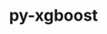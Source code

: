 ---
title: "py-xgboost"
layout: cache
categories: [package, develop]
meta: {"compilers": ["apple-clang@=15.0.0", "apple-clang@=16.0.0", "gcc@=13.2.0"], "num_specs": 23, "num_specs_by_stack": {"ml-darwin-aarch64-mps": 3, "ml-linux-aarch64-cpu": 10, "ml-linux-x86_64-cpu": 9, "root": 23}, "oss": ["sequoia", "ubuntu24.04", "ventura"], "platforms": ["darwin", "linux"], "stacks": ["ml-darwin-aarch64-mps", "ml-linux-aarch64-cpu", "ml-linux-x86_64-cpu", "root"], "targets": ["aarch64", "x86_64_v3"], "versions": ["2.1.1"]}
spec_details: [{"compiler": "gcc@=13.2.0", "hash": "37noyv6guspuojrqgbe4vudlajteubtf", "os": "ubuntu24.04", "platform": "linux", "size": "-", "stacks": ["ml-linux-aarch64-cpu", "root"], "target": "aarch64", "variants": ["build_system=python_pip", "~dask", "~pandas", "patches=118db5a", "~plotting", "~scikit-learn"], "versions": ["2.1.1"]}, {"compiler": "gcc@=13.2.0", "hash": "3ub25u7twslysc2dnrx2adfnjdalocpf", "os": "ubuntu24.04", "platform": "linux", "size": "-", "stacks": ["ml-linux-aarch64-cpu", "root"], "target": "aarch64", "variants": ["build_system=python_pip", "~dask", "~pandas", "patches=118db5a", "~plotting", "~scikit-learn"], "versions": ["2.1.1"]}, {"compiler": "gcc@=13.2.0", "hash": "46qushqkhs3ewbxa4cdyp7ec3gmiy5ct", "os": "ubuntu24.04", "platform": "linux", "size": "-", "stacks": ["ml-linux-x86_64-cpu", "root"], "target": "x86_64_v3", "variants": ["build_system=python_pip", "~dask", "~pandas", "patches=118db5a", "~plotting", "~scikit-learn"], "versions": ["2.1.1"]}, {"compiler": "apple-clang@=15.0.0", "hash": "4oiwvze2c25pakueh7yizepbnkdkimn4", "os": "ventura", "platform": "darwin", "size": "-", "stacks": ["ml-darwin-aarch64-mps", "root"], "target": "aarch64", "variants": ["build_system=python_pip", "~dask", "~pandas", "patches=118db5a", "~plotting", "~scikit-learn"], "versions": ["2.1.1"]}, {"compiler": "gcc@=13.2.0", "hash": "4yndlt77yvvbg4i26hq5n5tztg3avozs", "os": "ubuntu24.04", "platform": "linux", "size": "-", "stacks": ["root"], "target": "x86_64_v3", "variants": ["build_system=python_pip", "~dask", "~pandas", "patches=118db5a", "~plotting", "~scikit-learn"], "versions": ["2.1.1"]}, {"compiler": "gcc@=13.2.0", "hash": "6mkznomq6voqxldtibahhruytaafdewb", "os": "ubuntu24.04", "platform": "linux", "size": "-", "stacks": ["ml-linux-aarch64-cpu", "root"], "target": "aarch64", "variants": ["build_system=python_pip", "~dask", "~pandas", "patches=118db5a", "~plotting", "~scikit-learn"], "versions": ["2.1.1"]}, {"compiler": "gcc@=13.2.0", "hash": "6u3snljkrsscxqvzwtd5rf54xzenkixe", "os": "ubuntu24.04", "platform": "linux", "size": "-", "stacks": ["ml-linux-aarch64-cpu", "root"], "target": "aarch64", "variants": ["build_system=python_pip", "~dask", "~pandas", "patches=118db5a", "~plotting", "~scikit-learn"], "versions": ["2.1.1"]}, {"compiler": "gcc@=13.2.0", "hash": "e2p7ufhmyu7o2aqbeojggkboirynb7e6", "os": "ubuntu24.04", "platform": "linux", "size": "-", "stacks": ["ml-linux-x86_64-cpu", "root"], "target": "x86_64_v3", "variants": ["build_system=python_pip", "~dask", "~pandas", "patches=118db5a", "~plotting", "~scikit-learn"], "versions": ["2.1.1"]}, {"compiler": "gcc@=13.2.0", "hash": "equ6goyqkyagswez2qyjqzj356yttiup", "os": "ubuntu24.04", "platform": "linux", "size": "-", "stacks": ["ml-linux-aarch64-cpu", "root"], "target": "aarch64", "variants": ["build_system=python_pip", "~dask", "~pandas", "patches=118db5a", "~plotting", "~scikit-learn"], "versions": ["2.1.1"]}, {"compiler": "apple-clang@=15.0.0", "hash": "iaqod4yndtku6w3jgdqosx5t63xxyzul", "os": "ventura", "platform": "darwin", "size": "-", "stacks": ["ml-darwin-aarch64-mps", "root"], "target": "aarch64", "variants": ["build_system=python_pip", "~dask", "~pandas", "patches=118db5a", "~plotting", "~scikit-learn"], "versions": ["2.1.1"]}, {"compiler": "apple-clang@=16.0.0", "hash": "ji7qxgl3f3ievih6vs7b2pmvr574os4s", "os": "sequoia", "platform": "darwin", "size": "-", "stacks": ["ml-darwin-aarch64-mps", "root"], "target": "aarch64", "variants": ["build_system=python_pip", "~dask", "~pandas", "patches=118db5a", "~plotting", "~scikit-learn"], "versions": ["2.1.1"]}, {"compiler": "gcc@=13.2.0", "hash": "jiyeomomnigwm5ylayi2rkoan2jtxlnk", "os": "ubuntu24.04", "platform": "linux", "size": "-", "stacks": ["ml-linux-x86_64-cpu", "root"], "target": "x86_64_v3", "variants": ["build_system=python_pip", "~dask", "~pandas", "patches=118db5a", "~plotting", "~scikit-learn"], "versions": ["2.1.1"]}, {"compiler": "gcc@=13.2.0", "hash": "mcrwne5fwhhrtgnmdc7jto6232t3oonj", "os": "ubuntu24.04", "platform": "linux", "size": "-", "stacks": ["ml-linux-aarch64-cpu", "root"], "target": "aarch64", "variants": ["build_system=python_pip", "~dask", "~pandas", "patches=118db5a", "~plotting", "~scikit-learn"], "versions": ["2.1.1"]}, {"compiler": "gcc@=13.2.0", "hash": "miiabfdxmdfau3wzl3zmwjsxlsyb7oml", "os": "ubuntu24.04", "platform": "linux", "size": "-", "stacks": ["ml-linux-aarch64-cpu", "root"], "target": "aarch64", "variants": ["build_system=python_pip", "~dask", "~pandas", "patches=118db5a", "~plotting", "~scikit-learn"], "versions": ["2.1.1"]}, {"compiler": "gcc@=13.2.0", "hash": "o4nxsdcz444nllaos5vuuzb6zfisqgau", "os": "ubuntu24.04", "platform": "linux", "size": "-", "stacks": ["ml-linux-x86_64-cpu", "root"], "target": "x86_64_v3", "variants": ["build_system=python_pip", "~dask", "~pandas", "patches=118db5a", "~plotting", "~scikit-learn"], "versions": ["2.1.1"]}, {"compiler": "gcc@=13.2.0", "hash": "qboetmfzoevpngf3wmilefuhnwpfqz7v", "os": "ubuntu24.04", "platform": "linux", "size": "-", "stacks": ["ml-linux-x86_64-cpu", "root"], "target": "x86_64_v3", "variants": ["build_system=python_pip", "~dask", "~pandas", "patches=118db5a", "~plotting", "~scikit-learn"], "versions": ["2.1.1"]}, {"compiler": "gcc@=13.2.0", "hash": "ro4kuo5tpg5h4uppfzives5w4wasxzog", "os": "ubuntu24.04", "platform": "linux", "size": "-", "stacks": ["ml-linux-aarch64-cpu", "root"], "target": "aarch64", "variants": ["build_system=python_pip", "~dask", "~pandas", "patches=118db5a", "~plotting", "~scikit-learn"], "versions": ["2.1.1"]}, {"compiler": "gcc@=13.2.0", "hash": "rw4tdbzsh4yueolqr3hz4aho54s2g3if", "os": "ubuntu24.04", "platform": "linux", "size": "-", "stacks": ["ml-linux-x86_64-cpu", "root"], "target": "x86_64_v3", "variants": ["build_system=python_pip", "~dask", "~pandas", "patches=118db5a", "~plotting", "~scikit-learn"], "versions": ["2.1.1"]}, {"compiler": "gcc@=13.2.0", "hash": "ryz7yakrrgfrelcdniflrgxk4546eidl", "os": "ubuntu24.04", "platform": "linux", "size": "-", "stacks": ["ml-linux-aarch64-cpu", "root"], "target": "aarch64", "variants": ["build_system=python_pip", "~dask", "~pandas", "patches=118db5a", "~plotting", "~scikit-learn"], "versions": ["2.1.1"]}, {"compiler": "gcc@=13.2.0", "hash": "s5sjkbgw7ok3db73guhfnswgaaclcmsw", "os": "ubuntu24.04", "platform": "linux", "size": "-", "stacks": ["ml-linux-x86_64-cpu", "root"], "target": "x86_64_v3", "variants": ["build_system=python_pip", "~dask", "~pandas", "patches=118db5a", "~plotting", "~scikit-learn"], "versions": ["2.1.1"]}, {"compiler": "gcc@=13.2.0", "hash": "sv25vxy76f4qim6u3ew63ddku2ooeeaw", "os": "ubuntu24.04", "platform": "linux", "size": "-", "stacks": ["ml-linux-x86_64-cpu", "root"], "target": "x86_64_v3", "variants": ["build_system=python_pip", "~dask", "~pandas", "patches=118db5a", "~plotting", "~scikit-learn"], "versions": ["2.1.1"]}, {"compiler": "gcc@=13.2.0", "hash": "vhov3jhwfs73dw3vgnxb7kic2cg6enuq", "os": "ubuntu24.04", "platform": "linux", "size": "-", "stacks": ["ml-linux-aarch64-cpu", "root"], "target": "aarch64", "variants": ["build_system=python_pip", "~dask", "~pandas", "patches=118db5a", "~plotting", "~scikit-learn"], "versions": ["2.1.1"]}, {"compiler": "gcc@=13.2.0", "hash": "zpt2hv2tdxgbdtfaw2f3jzughzmlwxx4", "os": "ubuntu24.04", "platform": "linux", "size": "-", "stacks": ["ml-linux-x86_64-cpu", "root"], "target": "x86_64_v3", "variants": ["build_system=python_pip", "~dask", "~pandas", "patches=118db5a", "~plotting", "~scikit-learn"], "versions": ["2.1.1"]}]
---